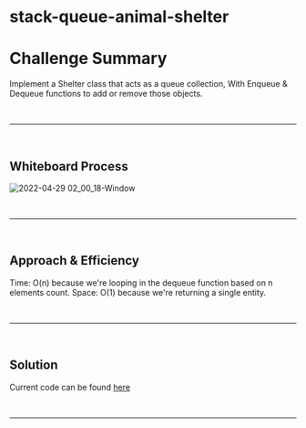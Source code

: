 # stack-queue-animal-shelter


# Challenge Summary
<!-- Description of the challenge -->

Implement a Shelter class that acts as a queue collection, With Enqueue & Dequeue functions to add or remove those objects.

<br><hr><br>
## Whiteboard Process
<!-- Embedded whiteboard image -->
![2022-04-29 02_00_18-Window](https://user-images.githubusercontent.com/70282602/165861204-42d6e87f-4379-4cc0-8e93-a16fd3031c9f.png)

<br><hr><br>
## Approach & Efficiency
<!-- What approach did you take? Why? What is the Big O space/time for this approach? -->

Time: O(n) because we're looping in the dequeue function based on n elements count. 
Space: O(1) because we're returning a single entity. 

<br><hr><br>
## Solution
<!-- Show how to run your code, and examples of it in action -->

Current code can be found [here](https://github.com/shadilios/data-structure-and-algorithms/tree/main/data-structure/stack-queue-animal-shelter/Animal-Shelter)

<br><hr><br>
